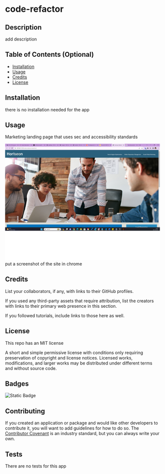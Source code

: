# code-refactor

## Description 

add description






## Table of Contents (Optional)



* [Installation](#installation)
* [Usage](#usage)
* [Credits](#credits)
* [License](#license)


## Installation

there is no installation needed for the app


## Usage 

Marketing landing page that uses sec and accessibility standards




![alt text](assets/images/screenshot.png) put a screenshot of the site in chrome



## Credits

List your collaborators, if any, with links to their GitHub profiles.

If you used any third-party assets that require attribution, list the creators with links to their primary web presence in this section.

If you followed tutorials, include links to those here as well.


## License

This repo has an MIT license

A short and simple permissive license with conditions only requiring preservation of copyright and license notices. Licensed works, modifications, and larger works may be distributed under different terms and without source code.



## Badges

![Static Badge](https://img.shields.io/badge/License-MIT-brightgreen)



## Contributing

If you created an application or package and would like other developers to contribute it, you will want to add guidelines for how to do so. The [Contributor Covenant](https://www.contributor-covenant.org/) is an industry standard, but you can always write your own.

## Tests

There are no tests for this app





